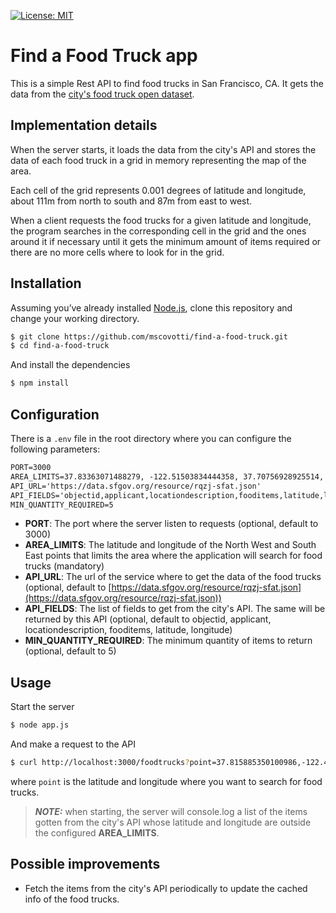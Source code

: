 [![License: MIT](https://img.shields.io/badge/License-MIT-yellow.svg)](https://opensource.org/licenses/MIT)
# Find a Food Truck app

This is a simple Rest API to find food trucks in San Francisco, CA. It gets the data from the [city's food truck open dataset](https://data.sfgov.org/Economy-and-Community/Mobile-Food-Facility-Permit/rqzj-sfat/data).


## Implementation details
When the server starts, it loads the data from the city's API and stores the data of each food truck in a grid in memory representing the map of the area.

Each cell of the grid represents 0.001 degrees of latitude and longitude, about 111m from north to south and 87m from east to west.

When a client requests the food trucks for a given latitude and longitude, the program searches in the corresponding cell in the grid and the ones around it if necessary until it gets the minimum amount of items required or there are no more cells where to look for in the grid.

## Installation
Assuming you’ve already installed [Node.js](https://nodejs.org/), clone this repository and change your working directory.
```bash
$ git clone https://github.com/mscovotti/find-a-food-truck.git
$ cd find-a-food-truck
``` 
And install the dependencies 
```bash
$ npm install
```

## Configuration
There is a `.env` file in the root directory where you can configure the following parameters:
```apache showLineNumbers
PORT=3000
AREA_LIMITS=37.83363071488279, -122.51503834444358, 37.70756928925514, -122.32696736527359
API_URL='https://data.sfgov.org/resource/rqzj-sfat.json'
API_FIELDS='objectid,applicant,locationdescription,fooditems,latitude,longitude'
MIN_QUANTITY_REQUIRED=5
```

- **PORT**: The port where the server listen to requests (optional, default to 3000)
- **AREA_LIMITS**: The latitude and longitude of the North West and South East points that limits the area where the application will search for food trucks (mandatory)
- **API_URL**: The url of the service where to get the data of the food trucks (optional, default to [https://data.sfgov.org/resource/rqzj-sfat.json](https://data.sfgov.org/resource/rqzj-sfat.json))
- **API_FIELDS**: The list of fields to get from the city's API. The same will be returned by this API (optional, default to objectid, applicant, locationdescription, fooditems, latitude, longitude)
- **MIN_QUANTITY_REQUIRED**: The minimum quantity of items to return (optional, default to 5)

## Usage
Start the server 
```bash
$ node app.js
```
And make a request to the API
```bash
$ curl http://localhost:3000/foodtrucks?point=37.815885350100986,-122.42594524663745
```
where `point` is the latitude and longitude where you want to search for food trucks. 

> **_NOTE:_** when starting, the server will console.log a list of the items gotten from the city's API whose latitude and longitude are outside the configured **AREA_LIMITS**.

## Possible improvements
- Fetch the items from the city's API periodically to update the cached info of the food trucks.